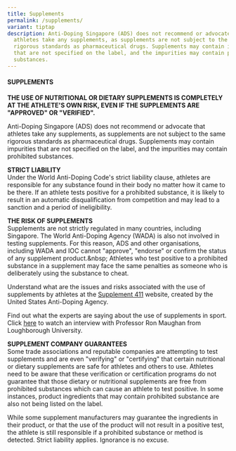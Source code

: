 ```yaml
---
title: Supplements
permalink: /supplements/
variant: tiptap
description: Anti-Doping Singapore (ADS) does not recommend or advocate that
  athletes take any supplements, as supplements are not subject to the same
  rigorous standards as pharmaceutical drugs. Supplements may contain impurities
  that are not specified on the label, and the impurities may contain prohibited
  substances.
---
```

<h4><strong>SUPPLEMENTS</strong></h4><p><strong>THE USE OF NUTRITIONAL OR DIETARY SUPPLEMENTS IS COMPLETELY AT THE ATHLETE'S OWN RISK, EVEN IF THE SUPPLEMENTS ARE "APPROVED" OR "VERIFIED".</strong></p><p>Anti-Doping Singapore (ADS) does not recommend or advocate that athletes take any supplements, as supplements are not subject to the same rigorous standards as pharmaceutical drugs. Supplements may contain impurities that are not specified on the label, and the impurities may contain prohibited substances.</p><p><strong>STRICT LIABILITY </strong><br>Under the World Anti-Doping Code's strict liability clause, athletes are responsible for any substance found in their body no matter how it came to be there. If an athlete tests positive for a prohibited substance, it is likely to result in an automatic disqualification from competition and may lead to a sanction and a period of ineligibility.</p><p><strong>THE RISK OF SUPPLEMENTS </strong><br>Supplements are not strictly regulated in many countries, including Singapore. The World Anti-Doping Agency (WADA) is also not involved in testing supplements. For this reason, ADS and other organisations, including WADA and IOC cannot "approve", "endorse" or confirm the status of any supplement product.&amp;nbsp; Athletes who test positive to a prohibited substance in a supplement may face the same penalties as someone who is deliberately using the substance to cheat.</p><p>Understand what are the issues and risks associated with the use of supplements by athletes at the <a href="https://www.usada.org/athletes/substances/supplement-connect/" rel="noopener noreferrer nofollow" target="_blank">Supplement 411</a> website, created by the United States Anti-Doping Agency.</p><p>Find out what the experts are saying about the use of supplements in sport. Click <a href="https://www.youtube.com/watch?v=_qrfK5MrvVQ" rel="noopener noreferrer nofollow" target="_blank">here</a> to watch an interview with Professor Ron Maughan from Loughborough University.</p><p><strong>SUPPLEMENT COMPANY GUARANTEES </strong><br>Some trade associations and reputable companies are attempting to test supplements and are even "verifying" or "certifying" that certain nutritional or dietary supplements are safe for athletes and others to use. Athletes need to be aware that these verification or certification programs do not guarantee that those dietary or nutritional supplements are free from prohibited substances which can cause an athlete to test positive. In some instances, product ingredients that may contain prohibited substance are also not being listed on the label.</p><p>While some supplement manufacturers may guarantee the ingredients in their product, or that the use of the product will not result in a positive test, the athlete is still responsible if a prohibited substance or method is detected. Strict liability applies. Ignorance is no excuse.</p><p></p>